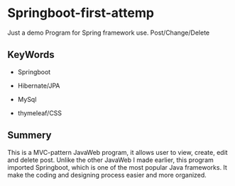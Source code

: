 # Springboot-first-attemp
Just a demo Program for Spring framework use. Post/Change/Delete

## KeyWords

* Springboot

* Hibernate/JPA

* MySql

* thymeleaf/CSS

## Summery 

This is a MVC-pattern JavaWeb program, it allows user to view, create, edit and delete post. Unlike the other JavaWeb I made earlier, this program imported Springboot, which is one of the most popular Java frameworks. It make the coding and designing process easier and more organized.
